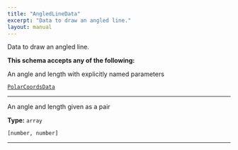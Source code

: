 ```yaml
---
title: "AngledLineData"
excerpt: "Data to draw an angled line."
layout: manual
---
```


Data to draw an angled line.




**This schema accepts any of the following:**

An angle and length with explicitly named parameters

[`PolarCoordsData`](/docs/kcl/types/PolarCoordsData)








----
An angle and length given as a pair

**Type:** `array`


`[number, number]`





----





